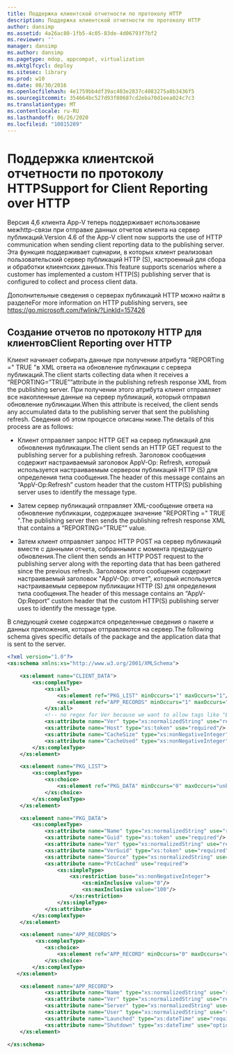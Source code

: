 ```yaml
---
title: Поддержка клиентской отчетности по протоколу HTTP
description: Поддержка клиентской отчетности по протоколу HTTP
author: dansimp
ms.assetid: 4a26ac80-1fb5-4c05-83de-4d06793f7bf2
ms.reviewer: ''
manager: dansimp
ms.author: dansimp
ms.pagetype: mdop, appcompat, virtualization
ms.mktglfcycl: deploy
ms.sitesec: library
ms.prod: w10
ms.date: 08/30/2016
ms.openlocfilehash: 4e1759bb4df39ac403e2837c4083275a8b3436f5
ms.sourcegitcommit: 354664bc527d93f80687cd2eba70d1eea024c7c3
ms.translationtype: MT
ms.contentlocale: ru-RU
ms.lasthandoff: 06/26/2020
ms.locfileid: "10815289"
---
```

# <span data-ttu-id="e9c48-103">Поддержка клиентской отчетности по протоколу HTTP</span><span class="sxs-lookup"><span data-stu-id="e9c48-103">Support for Client Reporting over HTTP</span></span>


<span data-ttu-id="e9c48-104">Версия 4,6 клиента App-V теперь поддерживает использование межhttp-связи при отправке данных отчетов клиента на сервер публикаций.</span><span class="sxs-lookup"><span data-stu-id="e9c48-104">Version 4.6 of the App-V client now supports the use of HTTP communication when sending client reporting data to the publishing server.</span></span> <span data-ttu-id="e9c48-105">Эта функция поддерживает сценарии, в которых клиент реализовал пользовательский сервер публикаций HTTP (S), настроенный для сбора и обработки клиентских данных.</span><span class="sxs-lookup"><span data-stu-id="e9c48-105">This feature supports scenarios where a customer has implemented a custom HTTP(S) publishing server that is configured to collect and process client data.</span></span>

<span data-ttu-id="e9c48-106">Дополнительные сведения о серверах публикаций HTTP можно найти в разделе</span><span class="sxs-lookup"><span data-stu-id="e9c48-106">For more information on HTTP publishing servers, see</span></span> <https://go.microsoft.com/fwlink/?LinkId=157426>

## <span data-ttu-id="e9c48-107">Создание отчетов по протоколу HTTP для клиентов</span><span class="sxs-lookup"><span data-stu-id="e9c48-107">Client Reporting over HTTP</span></span>


<span data-ttu-id="e9c48-108">Клиент начинает собирать данные при получении атрибута "REPORTing =" TRUE "в XML ответа на обновление публикации с сервера публикаций.</span><span class="sxs-lookup"><span data-stu-id="e9c48-108">The client starts collecting data when it receives a “REPORTING=”TRUE””attribute in the publishing refresh response XML from the publishing server.</span></span> <span data-ttu-id="e9c48-109">При получении этого атрибута клиент отправляет все накопленные данные на сервер публикаций, который отправил обновление публикации.</span><span class="sxs-lookup"><span data-stu-id="e9c48-109">When this attribute is received, the client sends any accumulated data to the publishing server that sent the publishing refresh.</span></span> <span data-ttu-id="e9c48-110">Сведения об этом процессе описаны ниже.</span><span class="sxs-lookup"><span data-stu-id="e9c48-110">The details of this process are as follows:</span></span>

-   <span data-ttu-id="e9c48-111">Клиент отправляет запрос HTTP GET на сервер публикаций для обновления публикации.</span><span class="sxs-lookup"><span data-stu-id="e9c48-111">The client sends an HTTP GET request to the publishing server for a publishing refresh.</span></span> <span data-ttu-id="e9c48-112">Заголовок сообщения содержит настраиваемый заголовок AppV-Op: Refresh, который используется настраиваемым сервером публикаций HTTP (S) для определения типа сообщения.</span><span class="sxs-lookup"><span data-stu-id="e9c48-112">The header of this message contains an “AppV-Op:Refresh” custom header that the custom HTTP(S) publishing server uses to identify the message type.</span></span>

-   <span data-ttu-id="e9c48-113">Затем сервер публикаций отправляет XML-сообщение ответа на обновление публикации, содержащее значение "REPORTing =" TRUE ".</span><span class="sxs-lookup"><span data-stu-id="e9c48-113">The publishing server then sends the publishing refresh response XML that contains a “REPORTING=”TRUE”” value.</span></span>

-   <span data-ttu-id="e9c48-114">Затем клиент отправляет запрос HTTP POST на сервер публикаций вместе с данными отчета, собранными с момента предыдущего обновления.</span><span class="sxs-lookup"><span data-stu-id="e9c48-114">The client then sends an HTTP POST request to the publishing server along with the reporting data that has been gathered since the previous refresh.</span></span> <span data-ttu-id="e9c48-115">Заголовок этого сообщения содержит настраиваемый заголовок "AppV-Op: отчет", который используется настраиваемым сервером публикации HTTP (S) для определения типа сообщения.</span><span class="sxs-lookup"><span data-stu-id="e9c48-115">The header of this message contains an “AppV-Op:Report” custom header that the custom HTTP(S) publishing server uses to identify the message type.</span></span>

<span data-ttu-id="e9c48-116">В следующей схеме содержатся определенные сведения о пакете и данных приложения, которые отправляются на сервер.</span><span class="sxs-lookup"><span data-stu-id="e9c48-116">The following schema gives specific details of the package and the application data that is sent to the server.</span></span>

```xml
<?xml version="1.0"?>
<xs:schema xmlns:xs="http://www.w3.org/2001/XMLSchema">

    <xs:element name="CLIENT_DATA">
        <xs:complexType>
            <xs:all>
                <xs:element ref="PKG_LIST" minOccurs="1" maxOccurs="1"/>
                <xs:element ref="APP_RECORDS" minOccurs="1" maxOccurs="1"/>
            </xs:all>
            <!-- no regex for Ver because we want to allow tags like "Beta" -->
            <xs:attribute name="Ver" type="xs:normalizedString" use="required"/>
            <xs:attribute name="Host" type="xs:token" use="required"/>
            <xs:attribute name="CacheSize" type="xs:nonNegativeInteger" use="required"/>
            <xs:attribute name="CacheUsed" type="xs:nonNegativeInteger" use="required"/>
        </xs:complexType>
    </xs:element>

    <xs:element name="PKG_LIST">
        <xs:complexType>
            <xs:choice>
                <xs:element ref="PKG_DATA" minOccurs="0" maxOccurs="unbounded"/>
            </xs:choice>
        </xs:complexType>
    </xs:element>

    <xs:element name="PKG_DATA">
        <xs:complexType>
            <xs:attribute name="Name" type="xs:normalizedString" use="required"/>
            <xs:attribute name="Guid" type="xs:token" use="required"/>
            <xs:attribute name="Ver" type="xs:normalizedString" use="required"/>
            <xs:attribute name="VerGuid" type="xs:token" use="required"/>
            <xs:attribute name="Source" type="xs:normalizedString" use="required"/>
            <xs:attribute name="PctCached" use="required">
                <xs:simpleType>
                    <xs:restriction base="xs:nonNegativeInteger">
                        <xs:minInclusive value="0"/>
                        <xs:maxInclusive value="100"/>
                    </xs:restriction>
                </xs:simpleType>
            </xs:attribute>
        </xs:complexType>
    </xs:element>

    <xs:element name="APP_RECORDS">
         <xs:complexType>
            <xs:choice>
                <xs:element ref="APP_RECORD" minOccurs="0" maxOccurs="unbounded"/>
            </xs:choice>
        </xs:complexType>
   </xs:element>

    <xs:element name="APP_RECORD">
            <xs:attribute name="Name" type="xs:normalizedString" use="required"/>
            <xs:attribute name="Ver" type="xs:normalizedString" use="required"/>
            <xs:attribute name="Server" type="xs:normalizedString" use="required"/>
            <xs:attribute name="User" type="xs:normalizedString" use="required"/>
            <xs:attribute name="Launched" type="xs:dateTime" use="required"/>
            <xs:attribute name="Shutdown" type="xs:dateTime" use="optional"/>
    </xs:element>

</xs:schema>
```

 

 





